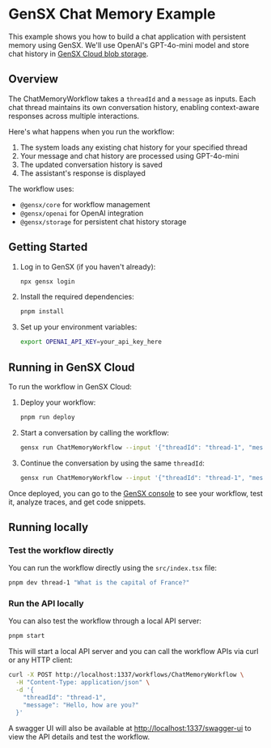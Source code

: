 # GenSX Chat Memory Example

This example shows you how to build a chat application with persistent memory using GenSX. We'll use OpenAI's GPT-4o-mini model and store chat history in [GenSX Cloud blob storage](https://www.gensx.com/docs/cloud/storage/blob-storage).

## Overview

The ChatMemoryWorkflow takes a `threadId` and a `message` as inputs. Each chat thread maintains its own conversation history, enabling context-aware responses across multiple interactions.

Here's what happens when you run the workflow:

1. The system loads any existing chat history for your specified thread
2. Your message and chat history are processed using GPT-4o-mini
3. The updated conversation history is saved
4. The assistant's response is displayed

The workflow uses:

- `@gensx/core` for workflow management
- `@gensx/openai` for OpenAI integration
- `@gensx/storage` for persistent chat history storage

## Getting Started

1. Log in to GenSX (if you haven't already):

   ```bash
   npx gensx login
   ```

2. Install the required dependencies:

   ```bash
   pnpm install
   ```

3. Set up your environment variables:

   ```bash
   export OPENAI_API_KEY=your_api_key_here
   ```

## Running in GenSX Cloud

To run the workflow in GenSX Cloud:

1. Deploy your workflow:

   ```bash
   pnpm run deploy
   ```

2. Start a conversation by calling the workflow:

   ```bash
   gensx run ChatMemoryWorkflow --input '{"threadId": "thread-1", "message": "What is the capital of France?"}'
   ```

3. Continue the conversation by using the same `threadId`:

   ```bash
   gensx run ChatMemoryWorkflow --input '{"threadId": "thread-1", "message": "Tell me more about its history"}'
   ```

Once deployed, you can go to the [GenSX console](https://app.gensx.com) to see your workflow, test it, analyze traces, and get code snippets.

## Running locally

### Test the workflow directly

You can run the workflow directly using the `src/index.tsx` file:

```bash
pnpm dev thread-1 "What is the capital of France?"
```

### Run the API locally

You can also test the workflow through a local API server:

```bash
pnpm start
```

This will start a local API server and you can call the workflow APIs via curl or any HTTP client:

```bash
curl -X POST http://localhost:1337/workflows/ChatMemoryWorkflow \
  -H "Content-Type: application/json" \
  -d '{
    "threadId": "thread-1",
    "message": "Hello, how are you?"
  }'
```

A swagger UI will also be available at [http://localhost:1337/swagger-ui](http://localhost:1337/swagger-ui) to view the API details and test the workflow.
